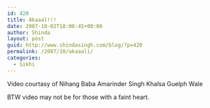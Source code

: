 ```yaml
---
id: 420
title: Akaaal!!!
date: 2007-10-02T18:00:45+00:00
author: Shinda
layout: post
guid: http://www.shindasingh.com/blog/?p=420
permalink: /2007/10/akaaali/
categories:
  - Sikhi
---
```

Video courtasy of Nihang Baba Amarinder Singh Khalsa Guelph Wale

BTW video may not be for those with a faint heart.

<p align="center">
</p>